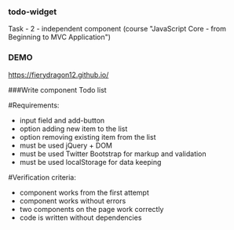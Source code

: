 ### todo-widget
Task - 2 - independent component  (course "JavaScript Core - from Beginning to MVC Application")

### DEMO 
https://fierydragon12.github.io/


###Write component Todo list

#Requirements:
- input field and add-button
- option adding new item to the list
- option removing existing item from the list
- must be used jQuery + DOM
- must be used Twitter Bootstrap for markup and validation
- must be used localStorage for data keeping

#Verification criteria:
- component works from the first attempt
- component works without errors
- two components on the page work correctly
- code is written without dependencies
